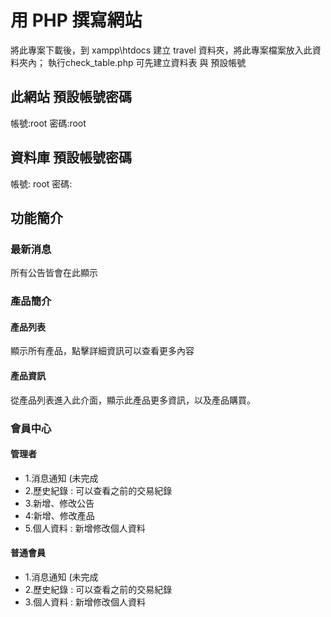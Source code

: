 # 用 PHP 撰寫網站
將此專案下載後，到 xampp\htdocs 建立 travel 資料夾，將此專案檔案放入此資料夾內；
執行check_table.php 可先建立資料表 與 預設帳號


## 此網站 預設帳號密碼
帳號:root
密碼:root

## 資料庫 預設帳號密碼
帳號: root
密碼: 

## 功能簡介

### 最新消息
所有公告皆會在此顯示

### 產品簡介

#### 產品列表
顯示所有產品，點擊詳細資訊可以查看更多內容

#### 產品資訊
從產品列表進入此介面，顯示此產品更多資訊，以及產品購買。


### 會員中心

#### 管理者

* 1.消息通知 (未完成
* 2.歷史紀錄 : 可以查看之前的交易紀錄
* 3.新增、修改公告
* 4:新增、修改產品 
* 5.個人資料 : 新增修改個人資料

#### 普通會員

* 1.消息通知 (未完成
* 2.歷史紀錄 : 可以查看之前的交易紀錄
* 3.個人資料 : 新增修改個人資料
